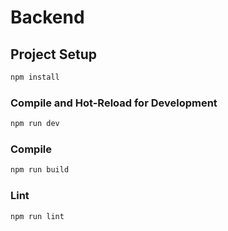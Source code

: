 # Backend

## Project Setup

```sh
npm install
```

### Compile and Hot-Reload for Development

```sh
npm run dev
```

### Compile

```sh
npm run build
```

### Lint

```sh
npm run lint
```
